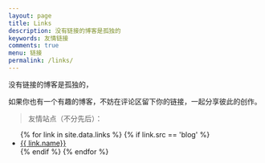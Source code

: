 ```yaml
---
layout: page
title: Links
description: 没有链接的博客是孤独的
keywords: 友情链接
comments: true
menu: 链接
permalink: /links/
---
```


没有链接的博客是孤独的，

如果你也有一个有趣的博客，不妨在评论区留下你的链接，一起分享彼此的创作。

> 友情站点（不分先后）：

<ul>
{% for link in site.data.links %}
  {% if link.src == 'blog' %}
  <li><a href="{{ link.url }}" target="_blank">{{ link.name}}</a></li>
  {% endif %}
{% endfor %}
</ul>
